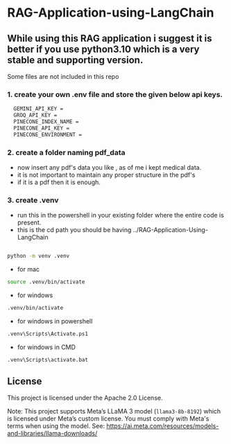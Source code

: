 # RAG-Application-using-LangChain

## While using this RAG application i suggest it is better if you use python3.10 which is a very stable and supporting version.

Some files are not included in this repo 
### 1. create your own .env file and store the given below api keys.
```bash
  GEMINI_API_KEY = 
  GROQ_API_KEY = 
  PINECONE_INDEX_NAME =
  PINECONE_API_KEY = 
  PINECONE_ENVIRONMENT =

```

### 2. create a folder naming pdf_data
   
   * now insert any pdf's data you like , as of me i kept medical data.
   * it is not important to maintain any proper structure in the pdf's
   * if it is a pdf then it is enough.

### 3. create .venv
* run this in the powershell in your existing folder where the entire code is present.
* this is the cd path you should be having
  ../RAG-Application-Using-LangChain
```bash

python -m venv .venv

```
* for mac
```bash
source .venv/bin/activate
```

* for windows
```bash
.venv/bin/activate

```

* for windows in powershell
```bash
.venv\Scripts\Activate.ps1

```

* for windows in CMD
```bash
.venv\Scripts\activate.bat
```

## License

This project is licensed under the Apache 2.0 License.

Note: This project supports Meta’s LLaMA 3 model (`llama3-8b-8192`) which is licensed under Meta’s custom license. You must comply with Meta's terms when using the model. See: https://ai.meta.com/resources/models-and-libraries/llama-downloads/
